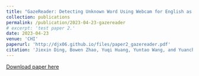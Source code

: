 ```yaml
---
title: "GazeReader: Detecting Unknown Word Using Webcam for English as a Second Language (ESL) Learners."
collection: publications
permalink: /publication/2023-04-23-gazereader
# excerpt: 'test paper 2.'
date: 2023-04-23
venue: 'CHI'
paperurl: 'http://djx06.github.io/files/paper2_gazereader.pdf'
citation: 'Jiexin Ding, Bowen Zhao, Yuqi Huang, Yuntao Wang, and Yuanchun Shi. 2023. GazeReader: Detecting Unknown Word Using Webcam for English as a Second Language (ESL) Learners. <i>In Extended Abstracts of the 2023 CHI Conference on Human Factors in Computing Systems (CHI EA 23).</i>'
---
```

<!-- test paper 2.  -->

[Download paper here](http://djx06.github.io/files/paper2_gazereader.pdf)

<!-- Recommended citation: Jiexin Ding, Bowen Zhao, Yuqi Huang, Yuntao Wang, and Yuanchun Shi. 2023. GazeReader: Detecting Unknown Word Using Webcam for English as a Second Language (ESL) Learners. <i>In Extended Abstracts of the 2023 CHI Conference on Human Factors in Computing Systems (CHI EA '23)</i>. -->